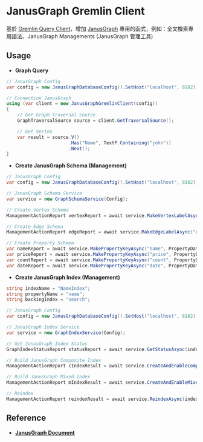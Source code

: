 # JanusGraph Gremlin Client

基於 [Gremlin Query Client](../GremlinQueryClient)，增加 [JanusGraph](https://docs.janusgraph.org/) 專用的函式，例如：全文檢索專用語法、JanusGraph Managements (JanusGraph 管理工具)



## Usage

* **Graph Query**

```c#
// JanusGraph Config
var config = new JanusGraphDatabaseConfig().SetHost("localhost", 8182);

// Connection JanusGraph
using (var client = new JanusGraphGremlinClient(config)) 
{
    // Get Graph Traversal Source
    GraphTraversalSource source = client.GetTraversalSource();

    // Get Vertex
    var result = source.V()
                       .Has("Name", TextP.Containing("john"))
                       .Next();
}
```

* **Create JanusGraph Schema (Management)**

```c#
// JanusGraph Config
var config = new JanusGraphDatabaseConfig().SetHost("localhost", 8182);

// JanusGraph Schema Service
var service = new GraphSchemaService(Config);

// Create Vertex Schema
ManagementActionReport vertexReport = await service.MakeVertexLabelAsync("person");

// Create Edge Schema
ManagementActionReport edgeReport = await service.MakeEdgeLabelAsync("owned");

// Create Property Schema
var nameReport = await service.MakePropertyKeyAsync("name", PropertyDataType.String);
var priceReport = await service.MakePropertyKeyAsync("price", PropertyDataType.Double);
var countReport = await service.MakePropertyKeyAsync("count", PropertyDataType.Long);
var dateReport = await service.MakePropertyKeyAsync("date", PropertyDataType.Date);
```

* **Create JanusGraph Index (Management)**

```c#
string indexName = "NameIndex";
string propertyName = "name";
string backingIndex = "search";

// JanusGraph Config
var config = new JanusGraphDatabaseConfig().SetHost("localhost", 8182);

// JanusGraph Index Service
var service = new GraphIndexService(Config);

// Get JanusGraph Index Status
GraphIndexStatusReport statusReport = await service.GetStatusAsync(indexName);

// Build JanusGraph Composite Index
ManagementActionReport cIndexResult = await service.CreateAndEnableCompositeIndexAsync(indexName, propertyName);

// Build JanusGraph Mixed Index
ManagementActionReport mIndexResult = await service.CreateAndEnableMixedIndexAsync(indexName, backingIndex, propertyName);

// Reindex
ManagementActionReport reindexResult = await service.ReindexAsync(indexName);
```



## Reference

* **[JanusGraph Document](https://docs.janusgraph.org/)**

